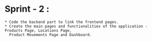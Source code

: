    
# Sprint - 2 :
    * Code the backend part to link the frontend pages.
    * Create the main pages and functionalities of the application - Products Page, Locations Page, 
      Product Movements Page and Dashboard.
      
